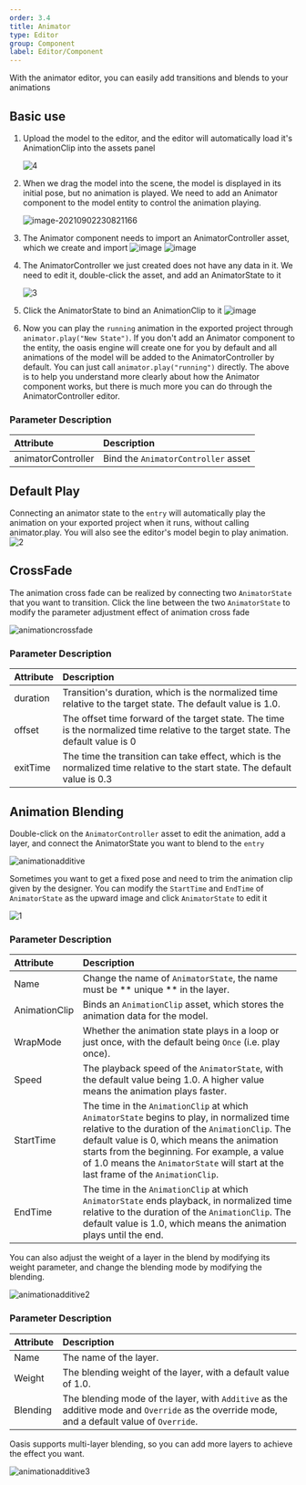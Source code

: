```yaml
---
order: 3.4
title: Animator
type: Editor
group: Component
label: Editor/Component
---
```


With the animator editor, you can easily add transitions and blends to your animations

## Basic use

1. Upload the model to the editor, and the editor will automatically load it's AnimationClip into the assets panel

   ![4](https://gw.alipayobjects.com/zos/OasisHub/2ee85519-4f48-4e65-8dcc-b6afe9d1f7d9/4.jpg)

2. When we drag the model into the scene, the model is displayed in its initial pose, but no animation is played. We need to add an Animator component to the model entity to control the animation playing.

   ![image-20210902230821166](https://gw.alipayobjects.com/zos/OasisHub/405ebaa7-8c03-4fd0-816e-cbcb39562b68/1667457441830-207e0940-4a82-4bc2-8d9c-d12d44c3eb31.png)

3. The Animator component needs to import an AnimatorController asset, which we create and import
   ![image](https://gw.alipayobjects.com/zos/OasisHub/35f5788a-7544-4231-b11e-373fcce31267/1667457702054-45c9d61a-1e9b-49b5-a719-36724471aaa2.png)
   ![image](https://gw.alipayobjects.com/zos/OasisHub/68de5813-be5f-4669-91bc-d8d3f4077c5a/1667457755170-565aaa77-ec4b-462a-9a38-dc7ad66e9c19.png)

4. The AnimatorController we just created does not have any data in it. We need to edit it, double-click the asset, and add an AnimatorState to it

   ![3](https://gw.alipayobjects.com/zos/OasisHub/4f4139aa-eaaf-4b9d-b077-1570e783843d/3.jpg)

5. Click the AnimatorState to bind an AnimationClip to it
   ![image](https://gw.alipayobjects.com/zos/OasisHub/8e29b9fa-eeed-4e5c-84c1-ea68f9732a92/1667457999371-e0ed9c57-d44c-4f2a-abda-12eba6e3a934.png)

6. Now you can play the `running` animation in the exported project through `animator.play("New State")`. If you don't add an Animator component to the entity, the oasis engine will create one for you by default and all animations of the model will be added to the AnimatorController by default. You can just call `animator.play("running")` directly. The above is to help you understand more clearly about how the Animator component works, but there is much more you can do through the AnimatorController editor.

### Parameter Description

| Attribute | Description |
| :-------- | :-----------|
| animatorController | Bind the `AnimatorController` asset |

## Default Play

Connecting an animator state to the `entry`  will automatically play the animation on your exported project when it runs, without calling animator.play. You will also see the editor's model begin to play animation.
![2](https://gw.alipayobjects.com/zos/OasisHub/de60a906-0d3c-4578-8d50-aa2ce050e560/2.jpg)

## CrossFade

The animation cross fade can be realized by connecting two `AnimatorState` that you want to transition. Click the line between the two `AnimatorState` to modify the parameter adjustment effect of animation cross fade

![animationcrossfade](https://gw.alipayobjects.com/zos/OasisHub/cd8fa035-0c1c-493e-a0c7-54d301f96156/1667458692286-29d9f543-9b98-4911-8fa7-ac38b61b1668.gif)

### Parameter Description

| Attribute | Description |
| :-------- | :-----------|
| duration  | Transition's duration, which is the normalized time relative to the target state. The default value is 1.0.                        |
| offset    | The offset time forward of the target state. The time is the normalized time relative to the target state. The default value is 0 |
| exitTime  | The time the transition can take effect, which is the normalized time relative to the start state. The default value is 0.3      |

## Animation Blending

Double-click on the `AnimatorController` asset to edit the animation, add a layer, and connect the AnimatorState you want to blend to the `entry`

![animationadditive](https://gw.alipayobjects.com/zos/OasisHub/7548a66b-a72f-4cad-9b27-c9f1a2824aff/1667459461151-4568a32a-07db-427b-922e-3bc6f844097b.gif)

Sometimes you want to get a fixed pose and need to trim the animation clip given by the designer. You can modify the `StartTime` and `EndTime` of `AnimatorState` as the upward image and click `AnimatorState` to edit it

![1](https://gw.alipayobjects.com/zos/OasisHub/cc0db4c9-95f9-48d7-a3ac-48d69e94a31d/1.jpg)

### Parameter Description

| Attribute | Description |
| :-------- | :-----------|
| Name          | Change the name of `AnimatorState`, the name must be ** unique ** in the layer. |
| AnimationClip | Binds an `AnimationClip` asset, which stores the animation data for the model. |
| WrapMode      | Whether the animation state plays in a loop or just once, with the default being `Once` (i.e. play once).  |
| Speed         | The playback speed of the `AnimatorState`, with the default value being 1.0. A higher value means the animation plays faster. |
| StartTime     | The time in the `AnimationClip` at which `AnimatorState` begins to play, in normalized time relative to the duration of the `AnimationClip`. The default value is 0, which means the animation starts from the beginning. For example, a value of 1.0 means the `AnimatorState` will start at the last frame of the `AnimationClip`.|
| EndTime       | The time in the `AnimationClip` at which `AnimatorState` ends playback, in normalized time relative to the duration of the `AnimationClip`. The default value is 1.0, which means the animation plays until the end.  |


You can also adjust the weight of a layer in the blend by modifying its weight parameter, and change the blending mode by modifying the blending.

![animationadditive2](https://gw.alipayobjects.com/zos/OasisHub/acd80bdf-7c8d-41ac-8a2f-fe75cc6d2da4/1667459778293-be31b02b-7f6c-4c27-becc-2c0c8e80b538.gif)

### Parameter Description

| Attribute | Description |
| :-------- | :-----------|
| Name      | The name of the layer. |
| Weight    | The blending weight of the layer, with a default value of 1.0. |
| Blending  | The blending mode of the layer, with `Additive` as the additive mode and `Override` as the override mode, and a default value of `Override`.

Oasis supports multi-layer blending, so you can add more layers to achieve the effect you want.

![animationadditive3](https://gw.alipayobjects.com/zos/OasisHub/4485bf06-b783-4ff6-9dfd-cb05cc5adf84/1667459905978-f86e9051-7b62-44ad-aa43-87da0248a8f1.gif)
